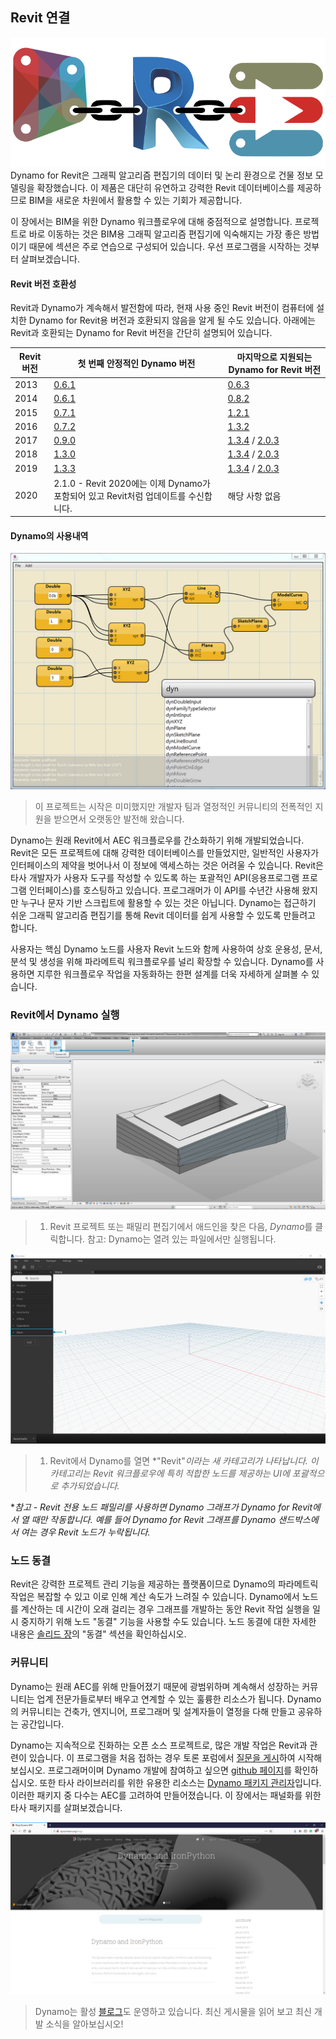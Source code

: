 ## Revit 연결

![연결](images/8-1/link.png)
Dynamo for Revit은 그래픽 알고리즘 편집기의 데이터 및 논리 환경으로 건물 정보 모델링을 확장했습니다. 이 제품은 대단히 유연하고 강력한 Revit 데이터베이스를 제공하므로 BIM을 새로운 차원에서 활용할 수 있는 기회가 제공합니다.

이 장에서는 BIM을 위한 Dynamo 워크플로우에 대해 중점적으로 설명합니다. 프로젝트로 바로 이동하는 것은 BIM용 그래픽 알고리즘 편집기에 익숙해지는 가장 좋은 방법이기 때문에 섹션은 주로 연습으로 구성되어 있습니다. 우선 프로그램을 시작하는 것부터 살펴보겠습니다.

####

#### Revit 버전 호환성

Revit과 Dynamo가 계속해서 발전함에 따라, 현재 사용 중인 Revit 버전이 컴퓨터에 설치한 Dynamo for Revit용 버전과 호환되지 않음을 알게 될 수도 있습니다. 아래에는 Revit과 호환되는 Dynamo for Revit 버전을 간단히 설명되어 있습니다.

|Revit 버전|첫 번째 안정적인 Dynamo 버전|마지막으로 지원되는 Dynamo for Revit 버전|
| -- | -- | -- |
|2013|[0.6.1](http://dyn-builds-data.s3-us-west-2.amazonaws.com/DynamoInstall0.6.1.exe)|[0.6.3](http://dyn-builds-data.s3-us-west-2.amazonaws.com/DynamoInstall0.6.3.exe)|
|2014|[0.6.1](http://dyn-builds-data.s3-us-west-2.amazonaws.com/DynamoInstall0.6.1.exe)|[0.8.2](http://dyn-builds-data.s3-us-west-2.amazonaws.com/DynamoInstall0.8.2.exe)|
|2015|[0.7.1](http://dyn-builds-data.s3-us-west-2.amazonaws.com/DynamoInstall0.7.1.exe)|[1.2.1](http://dyn-builds-data.s3-us-west-2.amazonaws.com/DynamoInstall1.2.1.exe)|
|2016|[0.7.2](http://dyn-builds-data.s3-us-west-2.amazonaws.com/DynamoInstall0.7.2.exe)|[1.3.2](http://dyn-builds-data.s3-us-west-2.amazonaws.com/DynamoInstall1.3.2.exe)|
|2017|[0.9.0](http://dyn-builds-data.s3-us-west-2.amazonaws.com/DynamoInstall0.9.0.exe)|[1.3.4](http://dyn-builds-data.s3-us-west-2.amazonaws.com/DynamoInstall1.3.4.exe) / [2.0.3](https://dyn-builds-data.s3-us-west-2.amazonaws.com/DynamoInstall2.0.3.exe)|
|2018|[1.3.0](http://dyn-builds-data.s3-us-west-2.amazonaws.com/DynamoInstall1.3.0.exe)|[1.3.4](http://dyn-builds-data.s3-us-west-2.amazonaws.com/DynamoInstall1.3.4.exe) / [2.0.3](https://dyn-builds-data.s3-us-west-2.amazonaws.com/DynamoInstall2.0.3.exe)|
|2019|[1.3.3](http://dyn-builds-data.s3-us-west-2.amazonaws.com/DynamoInstall1.3.3.exe)|[1.3.4](http://dyn-builds-data.s3-us-west-2.amazonaws.com/DynamoInstall1.3.4.exe) / [2.0.3](https://dyn-builds-data.s3-us-west-2.amazonaws.com/DynamoInstall2.0.3.exe)|
|2020|2.1.0 - Revit 2020에는 이제 Dynamo가 포함되어 있고 Revit처럼 업데이트를 수신합니다.|해당 사항 없음|

####

#### Dynamo의 사용내역

![사용내역](images/8-1/earlyScreenshot.jpg)

> 이 프로젝트는 시작은 미미했지만 개발자 팀과 열정적인 커뮤니티의 전폭적인 지원을 받으면서 오랫동안 발전해 왔습니다.

Dynamo는 원래 Revit에서 AEC 워크플로우를 간소화하기 위해 개발되었습니다. Revit은 모든 프로젝트에 대해 강력한 데이터베이스를 만들었지만, 일반적인 사용자가 인터페이스의 제약을 벗어나서 이 정보에 액세스하는 것은 어려울 수 있습니다. Revit은 타사 개발자가 사용자 도구를 작성할 수 있도록 하는 포괄적인 API(응용프로그램 프로그램 인터페이스)를 호스팅하고 있습니다. 프로그래머가 이 API를 수년간 사용해 왔지만 누구나 문자 기반 스크립트에 활용할 수 있는 것은 아닙니다. Dynamo는 접근하기 쉬운 그래픽 알고리즘 편집기를 통해 Revit 데이터를 쉽게 사용할 수 있도록 만들려고 합니다.

사용자는 핵심 Dynamo 노드를 사용자 Revit 노드와 함께 사용하여 상호 운용성, 문서, 분석 및 생성을 위해 파라메트릭 워크플로우를 널리 확장할 수 있습니다. Dynamo를 사용하면 지루한 워크플로우 작업을 자동화하는 한편 설계를 더욱 자세하게 살펴볼 수 있습니다.

### Revit에서 Dynamo 실행

![연결](images/8-1/01.jpg)

> 1. Revit 프로젝트 또는 패밀리 편집기에서 애드인을 찾은 다음, *Dynamo*를 클릭합니다. 참고: Dynamo는 열려 있는 파일에서만 실행됩니다.

![연결](images/8-1/00.jpg)

> 1. Revit에서 Dynamo를 열면 *"Revit"*이라는 새 카테고리가 나타납니다. 이 카테고리는 Revit 워크플로우에 특히 적합한 노드를 제공하는 UI에 포괄적으로 추가되었습니다.*

**참고 - Revit 전용 노드 패밀리를 사용하면 Dynamo 그래프가 Dynamo for Revit에서 열 때만 작동합니다. 예를 들어 Dynamo for Revit 그래프를 Dynamo 샌드박스에서 여는 경우 Revit 노드가 누락됩니다.*

### 노드 동결

Revit은 강력한 프로젝트 관리 기능을 제공하는 플랫폼이므로 Dynamo의 파라메트릭 작업은 복잡할 수 있고 이로 인해 계산 속도가 느려질 수 있습니다. Dynamo에서 노드를 계산하는 데 시간이 오래 걸리는 경우 그래프를 개발하는 동안 Revit 작업 실행을 일시 중지하기 위해 노드 "동결" 기능을 사용할 수도 있습니다. 노드 동결에 대한 자세한 내용은 [솔리드 장](../05_Geometry-for-Computational-Design/5-6_solids.md#freezing)의 "동결" 섹션을 확인하십시오.

### 커뮤니티

Dynamo는 원래 AEC를 위해 만들어졌기 때문에 광범위하며 계속해서 성장하는 커뮤니티는 업계 전문가들로부터 배우고 연계할 수 있는 훌륭한 리소스가 됩니다. Dynamo의 커뮤니티는 건축가, 엔지니어, 프로그래머 및 설계자들이 열정을 다해 만들고 공유하는 공간입니다.

Dynamo는 지속적으로 진화하는 오픈 소스 프로젝트로, 많은 개발 작업은 Revit과 관련이 있습니다. 이 프로그램을 처음 접하는 경우 토론 포럼에서 [질문을 게시](http://dynamobim.org/forums/forum/dyn/)하여 시작해 보십시오. 프로그래머이며 Dynamo 개발에 참여하고 싶으면 [github 페이지](https://github.com/DynamoDS/Dynamo)를 확인하십시오. 또한 타사 라이브러리를 위한 유용한 리소스는 [Dynamo 패키지 관리자](http://dynamopackages.com/)입니다. 이러한 패키지 중 다수는 AEC를 고려하여 만들어졌습니다. 이 장에서는 패널화를 위한 타사 패키지를 살펴보겠습니다.

![블로그](images/8-1/blog.png)

> Dynamo는 활성 [블로그](http://dynamobim.com/blog/)도 운영하고 있습니다. 최신 게시물을 읽어 보고 최신 개발 소식을 알아보십시오!

